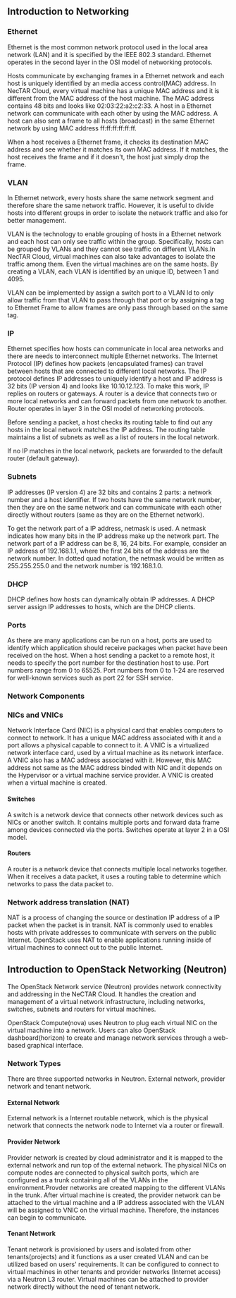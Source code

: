## Introduction to Networking

### Ethernet

Ethernet is the most common network protocol used in the local area network (LAN) and
it is specified by the IEEE 802.3 standard. Ethernet operates in the second layer
in the OSI model of networking protocols.

Hosts communicate by exchanging frames in a Ethernet network and each host is uniquely
identified by an media access control(MAC) address. In NecTAR Cloud, every virtual
machine has a unique MAC address and it is different from the MAC address of the
host machine. The MAC address contains 48 bits and looks like 02:03:22:a2:c2:33.
A host in a Ethernet network can communicate with each other by using the MAC address.
A host can also sent a frame to all hosts (broadcast) in the same Ethernet network
by using MAC address ff:ff:ff:ff:ff:ff. 

When a host receives a Ethernet frame, it checks its destination MAC address and
see whether it matches its own MAC address. If it matches, the host receives the
frame and if it doesn't, the host just simply drop the frame.

### VLAN

In Ethernet network, every hosts share the same network segment and therefore share
the same network traffic. However, it is useful to divide hosts into different groups
in order to isolate the network traffic and also for better management.

VLAN is the technology to enable grouping of hosts in a Ethernet network and each
host can only see traffic within the group. Specifically, hosts can be grouped by
VLANs and they cannot see traffic on different VLANs.In NecTAR Cloud, virtual
machines can also take advantages to isolate the traffic among them. Even the virtual
machines are on the same hosts. By creating a VLAN, each VLAN is identified by an
unique ID, between 1 and 4095.

VLAN can be implemented by assign a switch port to a VLAN Id to only allow traffic
from that VLAN to pass through that port or by assigning a tag to Ethernet Frame
to allow frames are only pass through based on the same tag.

### IP

Ethernet specifies how hosts can communicate in local area networks and there are
needs to interconnect multiple Ethernet networks. The Internet Protocol (IP)
defines how packets (encapsulated frames) can travel between hosts that are connected
to different local networks. The IP protocol defines IP addresses to uniquely identify
a host and IP address is 32 bits (IP version 4) and looks like 10.10.12.123. To
make this work, IP replies on routers or gateways. A router is a device that connects
two or more local networks and can forward packets from one network to another.
Router operates in layer 3 in the OSI model of networking protocols.

Before sending a packet, a host checks its routing table to find out any hosts
in the local network matches the IP address. The routing table maintains a list of
subnets as well as a list of routers in the local network.

If no IP matches in the local network, packets are forwarded to the default router
(default gateway).

### Subnets

IP addresses (IP version 4) are 32 bits and contains 2 parts: a network number
and a host identifier. If two hosts have the same network number, then they are
on the same network and can communicate with each other directly without routers
(same as they are on the Ethernet network).

To get the network part of a IP address, netmask is used. A netmask indicates
how many bits in the IP address make up the network part. The network part of
a IP address can be 8, 16, 24 bits. For example, consider an IP address of
192.168.1.1, where the first 24 bits of the address are the network number. In
dotted quad notation, the netmask would be written as 255.255.255.0 and the network
number is 192.168.1.0.

### DHCP

DHCP defines how hosts can dynamically obtain IP addresses. A DHCP server assign
IP addresses to hosts, which are the DHCP clients.

### Ports

As there are many applications can be run on a host, ports are used to identify
which application should receive packages when packet have been received on
the host. When a host sending a packet to a remote host, it needs to specify the
port number for the destination host to use. Port numbers range from 0 to 65525.
Port numbers from 0 to 1-24 are reserved for well-known services such as port 22
for SSH service.

### Network Components

### NICs and VNICs

Network Interface Card (NIC) is a physical card that enables computers to connect
to network. It has a unique MAC address associated with it and a port allows
a physical capable to connect to it. A VNIC is a virtualized network interface card,
used by a virtual machine as its network interface. A VNIC also has a MAC address
associated with it. However, this MAC address not same as the MAC address binded
with NIC and it depends on the Hypervisor or a virtual machine service provider.
A VNIC is created when a virtual machine is created.


#### Switches

A switch is a network device that connects other network devices such as NICs or
another switch. It contains multiple ports and forward data frame among devices
connected via the ports. Switches operate at layer 2 in a OSI model.


#### Routers

A router is a network device that connects multiple local networks together. When
it receives a data packet, it uses a routing table to determine which networks
to pass the data packet to.


### Network address translation (NAT)

NAT is a process of changing the source or destination IP address of a IP packet when
the packet is in transit. NAT is commonly used to enables hosts with private addresses
to communicate with servers on the public Internet. OpenStack uses NAT to enable
applications running inside of virtual machines to connect out to the public Internet.


## Introduction to OpenStack Networking (Neutron)

The OpenStack Network service (Neutron) provides network connectivity and addressing
in the NeCTAR Cloud. It handles the creation and management of a virtual network
infrastructure, including networks, switches, subnets and routers for virtual machines.

OpenStack Compute(nova) uses Neutron to plug each virtual NIC on the virtual machine
into a network. Users can also OpenStack dashboard(horizon) to create and manage
network services through a web-based graphical interface.

### Network Types

There are three supported networks in Neutron. External network, provider network
and tenant network.

#### External Network

External network is a Internet routable network, which is the physical network that
connects the network node to Internet via a router or firewall.

#### Provider Network

Provider network is created by cloud administrator and it is mapped to the external
network and run top of the external network. The physical NICs on compute nodes
are connected to physical switch ports, which are configured as a trunk containing
all of the VLANs in the environment.Provder networks are created mapping to the
different VLANs in the trunk. After virtual machine is created, the provider network
can be attached to the virtual machine and a IP address associated with the VLAN
will be assigned to VNIC on the virtual machine. Therefore, the instances can
begin to communicate.


#### Tenant Network

Tenant network is provisioned by users and isolated from other tenants(projects) and
it functions as a user created VLAN and can be utilized based on users' requirements.
It can be configured to connect to virtual machines in other tenants and
provider networks (Internet access) via a Neutron L3 router. Virtual machines can
be attached to provider network directly without the need of tenant network.
